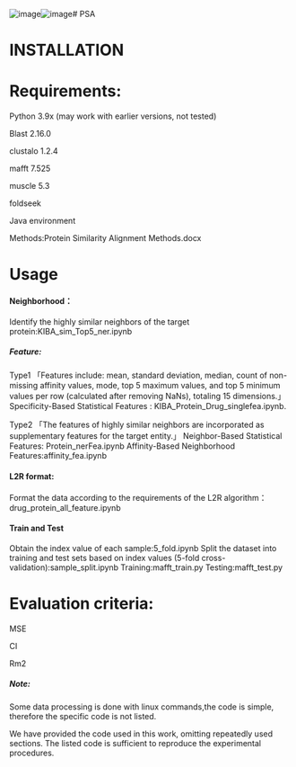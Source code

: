 ![image](https://github.com/user-attachments/assets/282e94ac-6cbe-4aec-b775-517d0e976216)![image](https://github.com/user-attachments/assets/7ba728ce-868a-4b90-8bbc-1736189f6f13)# PSA
# INSTALLATION

# Requirements:

Python 3.9x (may work with earlier versions, not tested)

Blast 2.16.0

clustalo 1.2.4 

mafft 7.525 

muscle 5.3 

foldseek

Java environment

Methods:Protein Similarity Alignment Methods.docx

# Usage

#### Neighborhood：

Identify the highly similar neighbors of the target protein:KIBA_sim_Top5_ner.ipynb

##### Feature:

Type1 「Features include: mean, standard deviation, median, count of non-missing affinity values, mode, top 5 maximum values, and top 5 minimum values per row (calculated after removing NaNs), totaling 15 dimensions.」
Specificity-Based Statistical Features : KIBA_Protein_Drug_singlefea.ipynb.

Type2 「The features of highly similar neighbors are incorporated as supplementary features for the target entity.」
Neighbor-Based Statistical Features: Protein_nerFea.ipynb
Affinity-Based Neighborhood Features:affinity_fea.ipynb

#### L2R format:

Format the data according to the requirements of the L2R algorithm：drug_protein_all_feature.ipynb

#### Train and Test

 Obtain the index value of each sample:5_fold.ipynb
 Split the dataset into training and test sets based on index values (5-fold cross-validation):sample_split.ipynb
 Training:mafft_train.py
 Testing:mafft_test.py

# Evaluation criteria:

MSE

CI

Rm2




##### Note:

Some data processing is done with linux commands,the code is simple, therefore the specific code is not listed.

We have provided the code used in this work, omitting repeatedly used sections. The listed code is sufficient to reproduce the experimental procedures.
